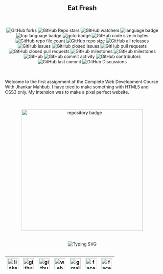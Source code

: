<h2 align="center">Eat Fresh</h2>

<br>
<br>

<!-- repository summary badges start -->
<div align="center">
    <img alt="GitHub forks" src="https://img.shields.io/github/forks/montasim/eat-fresh?style=social">
    <img alt="GitHub Repo stars" src="https://img.shields.io/github/stars/montasim/eat-fresh?style=social">
    <img alt="GitHub watchers" src="https://img.shields.io/github/watchers/montasim/eat-fresh?style=social">
    <img alt="language badge" src="https://img.shields.io/github/languages/count/montasim/eat-fresh"/>
    <img alt="top language badge" src="https://img.shields.io/github/languages/top/montasim/eat-fresh">
    <img alt="goto badge" src="https://img.shields.io/github/search/montasim/eat-fresh/goto">
    <img alt="GitHub code size in bytes" src="https://img.shields.io/github/languages/code-size/montasim/eat-fresh">
    <img alt="GitHub repo file count" src="https://img.shields.io/github/directory-file-count/montasim/eat-fresh">
    <img alt="GitHub repo size" src="https://img.shields.io/github/repo-size/montasim/eat-fresh">
    <img alt="GitHub all releases" src="https://img.shields.io/github/downloads/montasim/eat-fresh/total">
    <img alt="GitHub issues" src="https://img.shields.io/github/issues-raw/montasim/eat-fresh">
    <img alt="GitHub closed issues" src="https://img.shields.io/github/issues-closed-raw/montasim/eat-fresh">
    <img alt="GitHub pull requests" src="https://img.shields.io/github/issues-pr-raw/montasim/eat-fresh">
    <img alt="GitHub closed pull requests" src="https://img.shields.io/github/issues-pr-closed-raw/montasim/eat-fresh">
    <img alt="GitHub milestones" src="https://img.shields.io/github/milestones/open/montasim/eat-fresh">
    <img alt="GitHub milestones" src="https://img.shields.io/github/milestones/closed/montasim/eat-fresh">
    <img alt="GitHub" src="https://img.shields.io/github/license/montasim/eat-fresh">
    <img alt="GitHub commit activity" src="https://img.shields.io/github/commit-activity/w/montasim/eat-fresh">
    <img alt="GitHub contributors" src="https://img.shields.io/github/contributors/montasim/eat-fresh">
    <img alt="GitHub last commit" src="https://img.shields.io/github/last-commit/montasim/eat-fresh">
    <img alt="GitHub Discussions" src="https://img.shields.io/github/discussions/montasim/eat-fresh">
</div>
<!-- repository summary badges end -->

<br>
<br>

<p>Welcome to the first assignment of the Complete Web Development Course With Jhankar Mahbub. I have tried to make something with HTML5 and CSS3 only. My intension was to make a pixel perfect website.</p>

<br>
<br>

<div align="center">
    <a href="https://github.com/montasim/eat-fresh">
        <img width="396" src="https://github-readme-stats-mu-jet.vercel.app/api/pin/?username=montasim&repo=eat-fresh&theme=react&bg_color=0D1117&border_color=61dafb&hide_border=false" alt="repository badge" />
    </a>
</div>

<br>
<br>

<!-- connect with me start -->
<div align="center"> 
    <img src="https://readme-typing-svg.demolab.com?font=Fira+Code&weight=600&duration=1&pause=1000&repeat=false&width=410&lines=%F0%9F%93%AA+%F0%9D%97%99%F0%9D%97%98%F0%9D%97%98%F0%9D%97%9F+%F0%9D%97%99%F0%9D%97%A5%F0%9D%97%98%F0%9D%97%98+%F0%9D%97%A7%F0%9D%97%A2+%F0%9D%97%96%F0%9D%97%A2%F0%9D%97%A1%F0%9D%97%A7%F0%9D%97%94%F0%9D%97%96%F0%9D%97%A7+%F0%9D%97%A0%F0%9D%97%98+%F0%9D%97%94%F0%9D%97%A1%F0%9D%97%AC%F0%9D%97%A7%F0%9D%97%9C%F0%9D%97%A0%F0%9D%97%98" alt="Typing SVG" />
</div>

<br>

<!-- social media links start -->
<table align="center">
  <thead align="center">
      <tr>
          <th>
              <a href="https://www.linkedin.com/in/montasim">
                  <img alt="linkedin icon" src="https://cdn.simpleicons.org/linkedin" width="35px">
              </a>
          </th>
          <th>
              <a href="https://www.github.com/montasim">
                  <img alt="github icon" src="https://cdn.simpleicons.org/github/white" width="35px">
              </a>
          </th>
          <th>
              <a href="https://stackoverflow.com/users/20348607/montasim">
                  <img alt="github icon" src="https://cdn.simpleicons.org/stackoverflow" width="35px">
              </a>
          </th>
          <th>
              <a href="https://montasim-dev.web.app/">
                  <img alt="web icon" src="https://cdn.simpleicons.org/googlechrome" width="35px">
              </a>
          </th>
          <th>
              <a href="mailto:montasimmamun@gmail.com">
                  <img alt="gmail icon" src="https://cdn.simpleicons.org/gmail" width="35px">
              </a>
          </th>
          <th>
              <a href="https://www.facebook.com/montasimmamun/">
                  <img alt="facebook icon" src="https://cdn.simpleicons.org/facebook" width="35px">
              </a>
          </th>
          <th>
              <a href="https://twitter.com/montasimmamun">
                  <img alt="facebook icon" src="https://cdn.simpleicons.org/twitter" width="35px">
              </a>
          </th>
      </tr>
  </thead>
</table>
<!-- social media links end -->
<!-- connect with me end -->

<br>
<br>